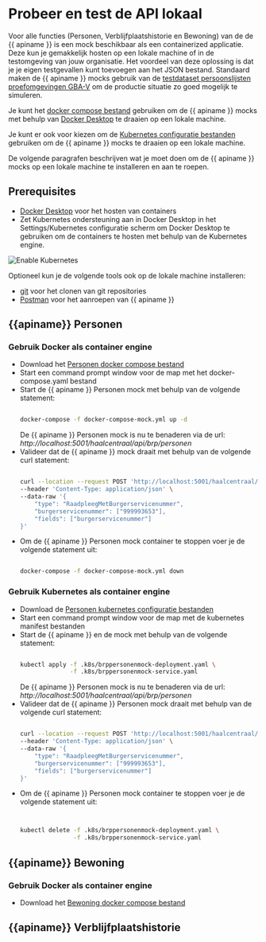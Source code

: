 # Probeer en test de API lokaal

Voor alle functies (Personen, Verblijfplaatshistorie en Bewoning) van de de {{ apiname }} is een mock beschikbaar als een containerized applicatie. Deze kun je gemakkelijk hosten op een lokale machine of in de testomgeving van jouw organisatie. Het voordeel van deze oplossing is dat je je eigen testgevallen kunt toevoegen aan het JSON bestand. Standaard maken de {{ apiname }} mocks gebruik van de [testdataset persoonslijsten proefomgevingen GBA-V](https://www.rvig.nl/media/288) om de productie situatie zo goed mogelijk te simuleren.

Je kunt het [docker compose bestand]({{mainBranchUrl}}/docker-compose-mock.yml) gebruiken om de {{ apiname }} mocks met behulp van [Docker Desktop](https://www.docker.com/products/docker-desktop) te draaien op een lokale machine.

Je kunt er ook voor kiezen om de [Kubernetes configuratie bestanden]({{devBranchUrl}}/.k8s) gebruiken om de {{ apiname }} mocks te draaien op een lokale machine. 

De volgende paragrafen beschrijven wat je moet doen om de {{ apiname }} mocks op een lokale machine te installeren en aan te roepen.

## Prerequisites

- [Docker Desktop](https://www.docker.com/products/docker-desktop) voor het hosten van containers
- Zet Kubernetes ondersteuning aan in Docker Desktop in het Settings/Kubernetes configuratie scherm om Docker Desktop te gebruiken om de containers te hosten met behulp van de Kubernetes engine. 

![Enable Kubernetes](docker-desktop-enable-k8s.png)

Optioneel kun je de volgende tools ook op de lokale machine installeren:

- [git](https://git-scm.com/downloads) voor het clonen van git repositories
- [Postman](https://www.postman.com/downloads/) voor het aanroepen van {{ apiname }}


## {{apiname}} Personen

### Gebruik Docker als container engine

- Download het [Personen docker compose bestand]({{mainBranchUrl}}/docker-compose.yml)
- Start een command prompt window voor de map met het docker-compose.yaml bestand
- Start de {{ apiname }} Personen mock met behulp van de volgende statement:
  ```sh

  docker-compose -f docker-compose-mock.yml up -d

  ```
  De {{ apiname }} Personen mock is nu te benaderen via de url: *http://localhost:5001/haalcentraal/api/brp/personen*
- Valideer dat de {{ apiname }} mock draait met behulp van de volgende curl statement:
  ```sh

  curl --location --request POST 'http://localhost:5001/haalcentraal/api/brp/personen' \
  --header 'Content-Type: application/json' \
  --data-raw '{
      "type": "RaadpleegMetBurgerservicenummer",
      "burgerservicenummer": ["999993653"],
      "fields": ["burgerservicenummer"]
  }'

  ```
- Om de {{ apiname }} Personen mock container te stoppen voer je de volgende statement uit:
  ```sh

  docker-compose -f docker-compose-mock.yml down

  ```

### Gebruik Kubernetes als container engine

- Download de [Personen kubernetes configuratie bestanden]({{devBranchUrl}}/.k8s)
- Start een command prompt window voor de map met de kubernetes manifest bestanden
- Start de {{ apiname }} en de mock met behulp van de volgende statement:
  ```sh

  kubectl apply -f .k8s/brppersonenmock-deployment.yaml \
                -f .k8s/brppersonenmock-service.yaml 

  ```
  De {{ apiname }} Personen mock is nu te benaderen via de url: *http://localhost:5001/haalcentraal/api/brp/personen*
- Valideer dat de {{ apiname }} Personen mock draait met behulp van de volgende curl statement:
  ```sh

  curl --location --request POST 'http://localhost:5001/haalcentraal/api/brp/personen' \
  --header 'Content-Type: application/json' \
  --data-raw '{
      "type": "RaadpleegMetBurgerservicenummer",
      "burgerservicenummer": ["999993653"],
      "fields": ["burgerservicenummer"]
  }'

  ```
- Om de {{ apiname }} Personen mock container te stoppen voer je de volgende statement uit:
  ```sh


  kubectl delete -f .k8s/brppersonenmock-deployment.yaml \
                 -f .k8s/brppersonenmock-service.yaml 

  ```

## {{apiname}} Bewoning

### Gebruik Docker als container engine

- Download het [Bewoning docker compose bestand](https://github.com/BRP-API/Haal-Centraal-BRP-bewoning/blob/master/docker-compose-mock.yml)

## {{apiname}} Verblijfplaatshistorie
